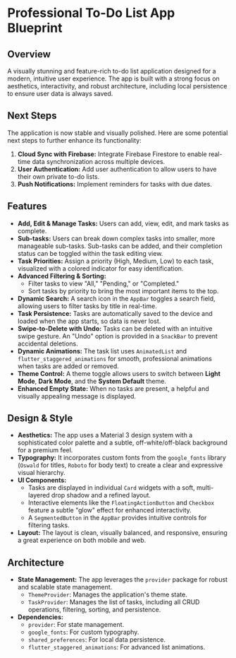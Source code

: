# Professional To-Do List App Blueprint

## Overview

A visually stunning and feature-rich to-do list application designed for a modern, intuitive user experience. The app is built with a strong focus on aesthetics, interactivity, and robust architecture, including local persistence to ensure user data is always saved.

## Next Steps

The application is now stable and visually polished. Here are some potential next steps to further enhance its functionality:

1.  **Cloud Sync with Firebase:** Integrate Firebase Firestore to enable real-time data synchronization across multiple devices.
2.  **User Authentication:** Add user authentication to allow users to have their own private to-do lists.
3.  **Push Notifications:** Implement reminders for tasks with due dates.

## Features

*   **Add, Edit & Manage Tasks:** Users can add, view, edit, and mark tasks as complete.
*   **Sub-tasks:** Users can break down complex tasks into smaller, more manageable sub-tasks. Sub-tasks can be added, and their completion status can be toggled within the task editing view.
*   **Task Priorities:** Assign a priority (High, Medium, Low) to each task, visualized with a colored indicator for easy identification.
*   **Advanced Filtering & Sorting:**
    *   Filter tasks to view "All," "Pending," or "Completed."
    *   Sort tasks by priority to bring the most important items to the top.
*   **Dynamic Search:** A search icon in the `AppBar` toggles a search field, allowing users to filter tasks by title in real-time.
*   **Task Persistence:** Tasks are automatically saved to the device and loaded when the app starts, so data is never lost.
*   **Swipe-to-Delete with Undo:** Tasks can be deleted with an intuitive swipe gesture. An "Undo" option is provided in a `SnackBar` to prevent accidental deletions.
*   **Dynamic Animations:** The task list uses `AnimatedList` and `flutter_staggered_animations` for smooth, professional animations when tasks are added or removed.
*   **Theme Control:** A theme toggle allows users to switch between **Light Mode**, **Dark Mode**, and the **System Default** theme.
*   **Enhanced Empty State:** When no tasks are present, a helpful and visually appealing message is displayed.

## Design & Style

*   **Aesthetics:** The app uses a Material 3 design system with a sophisticated color palette and a subtle, off-white/off-black background for a premium feel.
*   **Typography:** It incorporates custom fonts from the `google_fonts` library (`Oswald` for titles, `Roboto` for body text) to create a clear and expressive visual hierarchy.
*   **UI Components:**
    *   Tasks are displayed in individual `Card` widgets with a soft, multi-layered drop shadow and a refined layout.
    *   Interactive elements like the `FloatingActionButton` and `Checkbox` feature a subtle "glow" effect for enhanced interactivity.
    *   A `SegmentedButton` in the `AppBar` provides intuitive controls for filtering tasks.
*   **Layout:** The layout is clean, visually balanced, and responsive, ensuring a great experience on both mobile and web.

## Architecture

*   **State Management:** The app leverages the `provider` package for robust and scalable state management.
    *   `ThemeProvider`: Manages the application's theme state.
    *   `TaskProvider`: Manages the list of tasks, including all CRUD operations, filtering, sorting, and persistence.
*   **Dependencies:**
    *   `provider`: For state management.
    *   `google_fonts`: For custom typography.
    *   `shared_preferences`: For local data persistence.
    *   `flutter_staggered_animations`: For advanced list animations.
